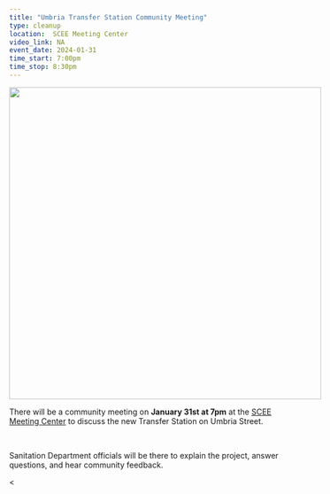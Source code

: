 ```yaml
---
title: "Umbria Transfer Station Community Meeting"
type: cleanup
location:  SCEE Meeting Center
video_link: NA
event_date: 2024-01-31
time_start: 7:00pm
time_stop: 8:30pm
---
```


<img data-block-id="44" width="564" height="auto" style="width:564px;height:auto;max-width:1545px !important;display:block" alt="" src="https://mcusercontent.com/2ab808daa7adb1455138f095d/images/4a1f72c5-6c04-3f31-2dd6-e34739d9ed53.png" role="presentation" class="imageDropZone mceImage"/></td></tr><tr><td style="padding-top:12px;padding-bottom:12px;padding-right:24px;padding-left:24px" class="mceBlockContainer" valign="top"><div data-block-id="45" class="mceText" id="dataBlockId-45" style="width:100%"><p>There will be a community meeting on <strong>January 31st at 7pm</strong> at the <a href="https://www.google.com/maps/place/Schuylkill+Center+for+Environmental+Education/@40.0576578,-75.249352,15.53z/data=!4m15!1m8!3m7!1s0x89c6b92d9624663b:0xd8807041e0bb55a!2s8480+Hagys+Mill+Rd,+Philadelphia,+PA+19128!3b1!8m2!3d40.060262!4d-75.244621!16s%2Fg%2F11dznpch07!3m5!1s0x89c6b9327f66b063:0x2a28a09d3a399ba3!8m2!3d40.0556942!4d-75.2522876!16s%2Fg%2F1td59kv5?entry=ttu">SCEE Meeting Center</a> to discuss the new Transfer Station on Umbria Street.</p><p><br/></p><p class="last-child">Sanitation Department officials will be there to explain the project, answer questions, and hear community feedback.</p><
